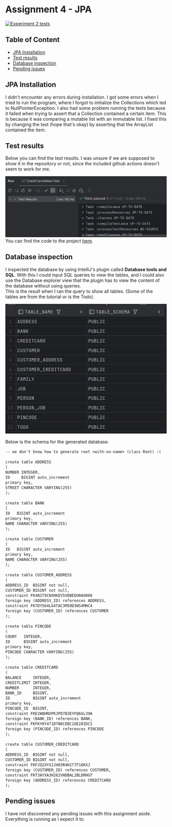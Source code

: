 # Assignment 4 - JPA

[![Experiment 2 tests](../../actions/workflows/main.yml/badge.svg)](../../actions/workflows/main.yml)

## Table of Content
- [JPA Installation](#jpa-installation)
- [Test results](#test-results)
- [Database inspection](#database-inspection)
- [Pending issues](#pending-issues)

## JPA Installation
I didn't encounter any errors during installation. I got some errors when I tried
to run the program, where I forgot to initialize the Collections which led to NullPointerException.
I also had some problem running the tests because it failed when trying to assert that a
Collection contained a certain item. This is because it was comparing a mutable list with an immutable list. 
I fixed this by changing the test (hope that's okay) by asserting that the ArrayList contained the item.  

## Test results
Below you can find the test results. I was unsure if we are supposed to show it in the repository or not,
since the included github actions doesn't seem to work for me.
  
![Test result](test_result.png)
You can find the code to the project [here](https://github.com/andreashenriksen/dat250-jpa-tutorial).

## Database inspection
I inspected the database by using IntelliJ's plugin called **Database tools and SQL**.
With this I could input SQL queries to view the tables, and I could also use the Database explorer
view that the plugin has to view the content of the database without using queries.  
This is the result when I ran the query to show all tables. 
(Some of the tables are from the tutorial or is the Todo).  

![All tables](all_tables.png)  

Below is the schema for the generated database.
```h2
-- we don't know how to generate root <with-no-name> (class Root) :(

create table ADDRESS
(
NUMBER INTEGER,
ID     BIGINT auto_increment
primary key,
STREET CHARACTER VARYING(255)
);

create table BANK
(
ID   BIGINT auto_increment
primary key,
NAME CHARACTER VARYING(255)
);

create table CUSTOMER
(
ID   BIGINT auto_increment
primary key,
NAME CHARACTER VARYING(255)
);

create table CUSTOMER_ADDRESS
(
ADDRESS_ID  BIGINT not null,
CUSTOMER_ID BIGINT not null,
constraint FK4N1T9CNXHKEV5VDBEDU0AO068
foreign key (ADDRESS_ID) references ADDRESS,
constraint FK7DY564LG4TAC3M50D3WS4MHC4
foreign key (CUSTOMER_ID) references CUSTOMER
);

create table PINCODE
(
COUNT   INTEGER,
ID      BIGINT auto_increment
primary key,
PINCODE CHARACTER VARYING(255)
);

create table CREDITCARD
(
BALANCE     INTEGER,
CREDITLIMIT INTEGER,
NUMBER      INTEGER,
BANK_ID     BIGINT,
ID          BIGINT auto_increment
primary key,
PINCODE_ID  BIGINT,
constraint FKE2WQHNXPKJP87B3EYFQ6GL39A
foreign key (BANK_ID) references BANK,
constraint FKFKY0Y471D7N8CEBC1OE28IDCI
foreign key (PINCODE_ID) references PINCODE
);

create table CUSTOMER_CREDITCARD
(
ADDRESS_ID  BIGINT not null,
CUSTOMER_ID BIGINT not null,
constraint FKFJQ2XYX1JH83R4H1T7F18KXJ
foreign key (CUSTOMER_ID) references CUSTOMER,
constraint FKT3AYXA3H262VHDBAL2BLDRHGT
foreign key (ADDRESS_ID) references CREDITCARD
);
```

## Pending issues
I have not discovered any pending issues with this assignment aside. 
Everything is running as I expect it to.
